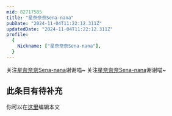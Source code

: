 ```yaml
---
mid: 82717585
title: "星奈奈奈Sena-nana"
pubDate: "2024-11-04T11:22:12.311Z"
updatedDate: "2024-11-04T11:22:12.311Z"
profile:
  {
    Nickname: ["星奈奈奈Sena-nana"],
  }
---
```


关注[星奈奈奈Sena-nana](https://space.bilibili.com/82717585)谢谢喵~ 关注[星奈奈奈Sena-nana](https://space.bilibili.com/82717585)谢谢喵~

## 此条目有待补充
你可以在[这里](https://github.com/Yuhanawa/VTuber.ICU-Content/edit/master/v/星奈奈奈Sena-nana/index.md)编辑本文
